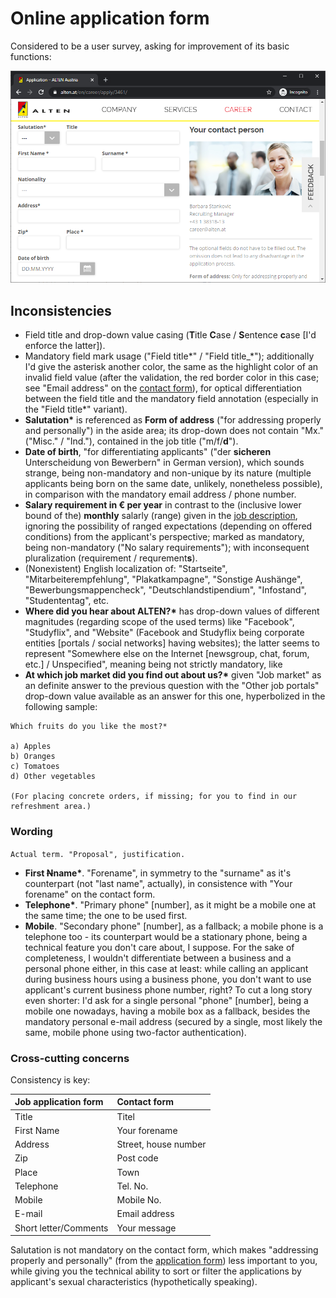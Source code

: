 # Online application form

Considered to be a user survey, asking for improvement of its basic functions:

<a href="https://www.alten.at/en/career/apply/3461">
  <img src="media/online-application-form.png" alt="Online application form">
</a>

## Inconsistencies

- Field title and drop-down value casing (**T**itle **C**ase / **S**entence **c**ase [I'd enforce the latter]).
- Mandatory field mark usage ("Field title\*" / "Field title_\*"); additionally I'd give the asterisk another color, the same as the highlight color of an invalid field value (after the validation, the red border color in this case; see "Email address" on the [contact form](https://www.alten.at/en/contact.html)), for optical differentiation between the field title and the mandatory field annotation (especially in the "Field title\*" variant).
- **Salutation\*** is referenced as **Form of address** ("for addressing properly and personally") in the aside area; its drop-down does not contain "Mx." ("Misc." / "Ind."), contained in the job title ("m/f/**d**").
- **Date of birth**, "for differentiating applicants" ("der **sicheren** Unterscheidung von Bewerbern" in German version), which sounds strange, being non-mandatory and non-unique by its nature (multiple applicants being born on the same date, unlikely, nonetheless possible), in comparison with the mandatory email address / phone number. 
- **Salary requirement in € per year** in contrast to the (inclusive lower bound of the) **monthly** salarly (range) given in the [job description](https://www.alten.at/en/career/jobs/3461-software-developer-c--.net-oracle-semiconductor-bst), ignoring the possibility of ranged expectations (depending on offered conditions) from the applicant's perspective; marked as mandatory, being non-mandatory ("No salary requirements"); with inconsequent pluralization (requirement / requrement**s**).
- (Nonexistent) English localization of: "Startseite", "Mitarbeiterempfehlung", "Plakatkampagne", "Sonstige Aushänge", "Bewerbungsmappencheck", "Deutschlandstipendium", "Infostand", "Studententag", etc.
- **Where did you hear about ALTEN?\*** has drop-down values of different magnitudes (regarding scope of the used terms) like "Facebook", "Studyflix", and "Website" (Facebook and Studyflix being corporate entities [portals / social networks] having websites); the latter seems to represent "Somewhere else on the Internet [newsgroup, chat, forum, etc.] / Unspecified", meaning being not strictly mandatory, like 
- **At which job market did you find out about us?\*** given "Job market" as an definite answer to the previous question with the "Other job portals" drop-down value available as an answer for this one, hyperbolized in the following sample:

```
Which fruits do you like the most?*

a) Apples
b) Oranges
c) Tomatoes
d) Other vegetables

(For placing concrete orders, if missing; for you to find in our refreshment area.)
```

### Wording

`Actual term. "Proposal", justification.`

- **First ~~N~~name\***. "Forename", in symmetry to the "surname" as it's counterpart (not "last name", actually), in consistence with "Your forename" on the contact form.
- **Telephone\***. "Primary phone" [number], as it might be a mobile one at the same time; the one to be used first.
- **Mobile**. "Secondary phone" [number], as a fallback; a mobile phone is a telephone too - its counterpart would be a stationary phone, being a technical feature you don't care about, I suppose. For the sake of completeness, I wouldn't differentiate between a business and a personal phone either, in this case at least: while calling an applicant during business hours using a business phone, you don't want to use applicant's current business phone number, right? To cut a long story even shorter: I'd ask for a single personal "phone" [number], being a mobile one nowadays, having a mobile box as a fallback, besides the mandatory personal e-mail address (secured by a single, most likely the same, mobile phone using two-factor authentication).

### Cross-cutting concerns

Consistency is key:

|Job application form|Contact form|
|:-------------------|:-----------|
|Title|Titel|
|First Name|Your forename|
|Address|Street, house number|
|Zip|Post code|
|Place|Town|
|Telephone|Tel. No.|
|Mobile|Mobile No.|
|E-mail|Email address|
|Short letter/Comments|Your message|

Salutation is not mandatory on the contact form, which makes "addressing properly and personally" (from the [application form](https://www.alten.at/en/career/apply/3461)) less important to you, while giving you the technical ability to sort or filter the applications by applicant's sexual characteristics (hypothetically speaking).